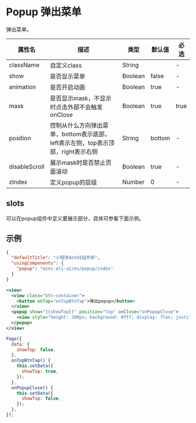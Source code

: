 # Popup 弹出菜单

弹出菜单。


| 属性名 | 描述 | 类型 | 默认值 | 必选 |
| ---- | ---- | ---- | ---- | ---- |
| className | 自定义class | String | | - |
| show | 是否显示菜单 | Boolean | false | - |
| animation | 是否开启动画 | Boolean | true | - |
| mask | 是否显示mask，不显示时点击外部不会触发onClose | Boolean| true | true |
| position | 控制从什么方向弹出菜单，bottom表示底部，left表示左侧，top表示顶部，right表示右侧 | String | bottom | - |
| disableScroll | 展示mask时是否禁止页面滚动 | Boolean | true | - |
| zIndex | 定义popup的层级 | Number | 0 | - |

## slots

可以在popup组件中定义要展示部分，具体可参看下面示例。

## 示例

```json
{
  "defaultTitle": "小程序AntUI组件库",
  "usingComponents": {
    "popup": "mini-ali-ui/es/popup/index"
  }
}
```

```xml
<view>
  <view class="btn-container">
    <button onTap="onTopBtnTap">弹出popup</button>
  </view>
  <popup show="{{showTop}}" position="top" onClose="onPopupClose">
    <view style="height: 200px; background: #fff; display: flex; justify-content: center; align-items: center;">hello world</view>
  </popup>
</view>
```

```javascript
Page({
  data: {
    showTop: false,
  },
  onTopBtnTap() {
    this.setData({
      showTop: true,
    });
  },
  onPopupClose() {
    this.setData({
      showTop: false,
    });
  },
});
```
